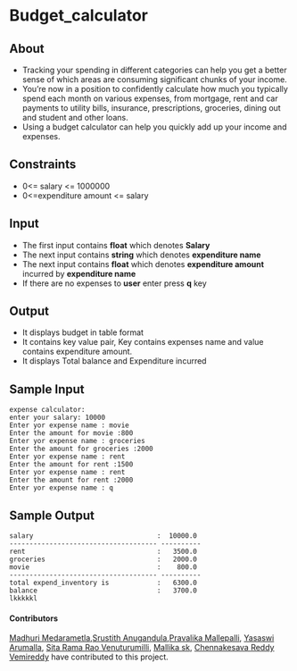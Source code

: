 # Budget_calculator

## About 
- Tracking your spending in different categories can help you get a better sense of which areas are consuming significant chunks of your income.
- You’re now in a position to confidently calculate how much you typically spend each month on various expenses, from mortgage, rent and car payments to utility bills, insurance, prescriptions,  groceries, dining out and student and other loans.
- Using a budget calculator can help you quickly add up your income and expenses. 


## Constraints
- 0<= salary <= 1000000
- 0<=expenditure amount <= salary

## Input
- The first input contains **float** which denotes **Salary**
- The next input contains **string** which denotes **expenditure name**
- The next input contains **float** which denotes **expenditure amount** incurred by **expenditure name**
- If there are no expenses to **user** enter press **q** key 
 
## Output
- It displays budget in table format
- It contains key value pair, Key contains expenses name and value contains expenditure amount.
- It displays Total balance and Expenditure incurred

## Sample Input
```
expense calculator:                                                       
enter your salary: 10000                                                  
Enter yor expense name : movie                                            
Enter the amount for movie :800                                           
Enter yor expense name : groceries                                        
Enter the amount for groceries :2000                                      
Enter yor expense name : rent                                             
Enter the amount for rent :1500                                           
Enter yor expense name : rent                                             
Enter the amount for rent :2000                                           
Enter yor expense name : q 

```
## Sample Output
```
salary                               :  10000.0                           
------------------------------------- ----------                          
rent                                 :   3500.0                           
groceries                            :   2000.0                           
movie                                :    800.0                           
------------------------------------- ----------                          
total expend_inventory is            :   6300.0                           
balance                              :   3700.0 
lkkkkkl
```

#### Contributors
[Madhuri Medarametla](https://github.com/Madhuri-medarametla),[Srustith Anugandula](https://github.com/srustith-anugandula),[Pravalika Mallepalli](https://github.com/pravalika1295), [Yasaswi Arumalla](https://github.com/YasaswiArumalla), [Sita Rama Rao Venuturumilli](https://github.com/sitaramarao-v-s-v-s), [Mallika sk](https://github.com/mallika423), [Chennakesava Reddy Vemireddy](https://github.com/chennakesava111) have contributed to this project.
